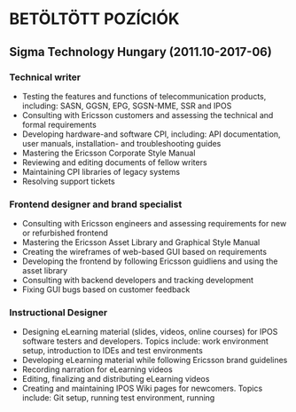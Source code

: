 # BETÖLTÖTT POZÍCIÓK
## Sigma Technology Hungary (2011.10-2017-06)
### Technical writer

* Testing the features and functions of telecommunication products, including: SASN, GGSN, EPG, SGSN-MME, SSR and IPOS 
* Consulting with Ericsson customers and assessing the technical and formal requirements 
* Developing hardware-and software CPI, including: API documentation, user manuals, installation- and troubleshooting guides
* Mastering the Ericsson Corporate Style Manual
* Reviewing and editing documents of fellow writers
* Maintaining CPI libraries of legacy systems
* Resolving support tickets

### Frontend designer and brand specialist
* Consulting with Ericsson engineers and assessing requirements for new or refurbished frontend
* Mastering the Ericsson Asset Library and Graphical Style Manual
* Creating the wireframes of web-based GUI based on requirements
* Developing the frontend by following Ericsson guidliens and using the asset library
* Consulting with backend developers and tracking development
* Fixing GUI bugs based on customer feedback

### Instructional Designer
* Designing eLearning material (slides, videos, online courses) for IPOS software testers and developers. Topics include: work environment setup, introduction to IDEs and test environments
* Developing eLearning material while following Ericsson brand guidelines
* Recording narration for eLearning videos
* Editing, finalizing and distributing eLearning videos
* Creating and maintaining IPOS Wiki pages for newcomers. Topics include: Git setup, running test environment, running 
